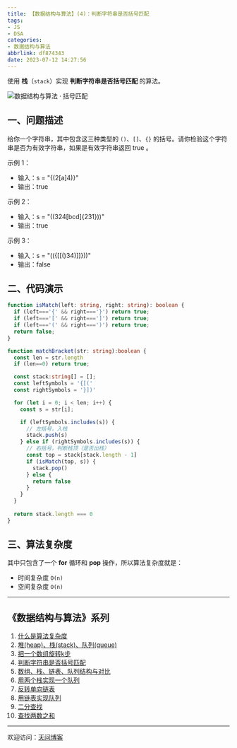 ```yaml
---
title: 【数据结构与算法】(4)：判断字符串是否括号匹配
tags:
- JS
- DSA
categories:
- 数据结构与算法
abbrlink: df874343
date: 2023-07-12 14:27:56
---
```


使用 **栈**（`stack`）实现 **判断字符串是否括号匹配** 的算法。

![数据结构与算法 · 括号匹配](https://tiven.cn/static/img/img-dsa-01-6Q5tuJKvFrD-nx9eIVizq.jpg)

[//]: # (<!-- more -->)

## 一、问题描述

给你一个字符串，其中包含这三种类型的 `()`、`[]`、`{}` 的括号。请你检验这个字符串是否为有效字符串，如果是有效字符串返回 true 。

示例 1：

* 输入：s = "{(2[a]4)}"
* 输出：true

示例 2：

* 输入：s = "((324[bcd]{231}))"
* 输出：true

示例 3：

* 输入：s = "(({[[()34)]]}))"
* 输出：false

## 二、代码演示

```typescript
function isMatch(left: string, right: string): boolean {
  if (left==='{' && right==='}') return true;
  if (left==='[' && right===']') return true;
  if (left==='(' && right===')') return true;
  return false;
}

function matchBracket(str: string):boolean {
  const len = str.length
  if (len==0) return true;

  const stack:string[] = [];
  const leftSymbols = '{[('
  const rightSymbols = '}])'

  for (let i = 0; i < len; i++) {
    const s = str[i];

    if (leftSymbols.includes(s)) {
      // 左括号，入栈
      stack.push(s)
    } else if (rightSymbols.includes(s)) {
      // 右括号，判断栈顶（是否出栈）
      const top = stack[stack.length - 1]
      if (isMatch(top, s)) {
        stack.pop()
      } else {
        return false
      }
    }
  }
  
  return stack.length === 0
}
```

## 三、算法复杂度

其中只包含了一个 **for** 循环和 **pop** 操作，所以算法复杂度就是：

* 时间复杂度 `O(n)`
* 空间复杂度 `O(n)`

-----
## 《数据结构与算法》系列

1. [什么是算法复杂度](https://tiven.cn/p/b9063113/ '什么是算法复杂度')
2. [堆(heap)、栈(stack)、队列(queue)](https://tiven.cn/p/c55e8f27/ '堆(heap)、栈(stack)、队列(queue)')
3. [把一个数组旋转k步](https://tiven.cn/p/12d6f2da/ '把一个数组旋转k步')
4. [判断字符串是否括号匹配](https://tiven.cn/p/df874343/ '判断字符串是否括号匹配')
5. [数组、栈、链表、队列结构与对比](https://tiven.cn/p/80e3121a/ '数组、栈、链表、队列结构与对比')
6. [用两个栈实现一个队列](https://tiven.cn/p/bf65fdf9/ '用两个栈实现一个队列')
7. [反转单向链表](https://tiven.cn/p/fc060cbe/ '反转单向链表')
8. [用链表实现队列](https://tiven.cn/p/a0867d06/ '用链表实现队列')
9. [二分查找](https://tiven.cn/p/5aae9ba7/ '二分查找')
10. [查找两数之和](https://tiven.cn/p/4d88c947/ '查找两数之和')


---

欢迎访问：[天问博客](https://tiven.cn/p/df874343/ "天问博客-专注于大前端技术")

